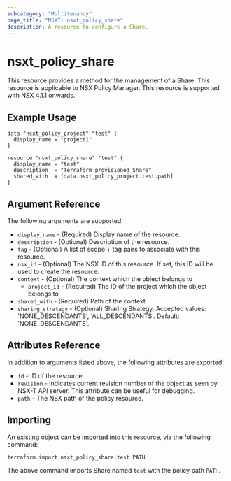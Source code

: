 ```yaml
---
subcategory: "Multitenancy"
page_title: "NSXT: nsxt_policy_share"
description: A resource to configure a Share.
---
```


# nsxt_policy_share

This resource provides a method for the management of a Share.
This resource is applicable to NSX Policy Manager.
This resource is supported with NSX 4.1.1 onwards.

## Example Usage

```hcl
data "nsxt_policy_project" "test" {
  display_name = "project1"
}

resource "nsxt_policy_share" "test" {
  display_name = "test"
  description  = "Terraform provisioned Share"
  shared_with  = [data.nsxt_policy_project.test.path]
}
```

## Argument Reference

The following arguments are supported:

* `display_name` - (Required) Display name of the resource.
* `description` - (Optional) Description of the resource.
* `tag` - (Optional) A list of scope + tag pairs to associate with this resource.
* `nsx_id` - (Optional) The NSX ID of this resource. If set, this ID will be used to create the resource.
* `context` - (Optional) The context which the object belongs to
  * `project_id` - (Required) The ID of the project which the object belongs to
* `shared_with` - (Required) Path of the context
* `sharing_strategy` - (Optional) Sharing Strategy. Accepted values: 'NONE_DESCENDANTS', 'ALL_DESCENDANTS'. Default: 'NONE_DESCENDANTS'.

## Attributes Reference

In addition to arguments listed above, the following attributes are exported:

* `id` - ID of the resource.
* `revision` - Indicates current revision number of the object as seen by NSX-T API server. This attribute can be useful for debugging.
* `path` - The NSX path of the policy resource.

## Importing

An existing object can be [imported][docs-import] into this resource, via the following command:

[docs-import]: https://developer.hashicorp.com/terraform/cli/import

```shell
terraform import nsxt_policy_share.test PATH
```

The above command imports Share named `test` with the policy path `PATH`.

